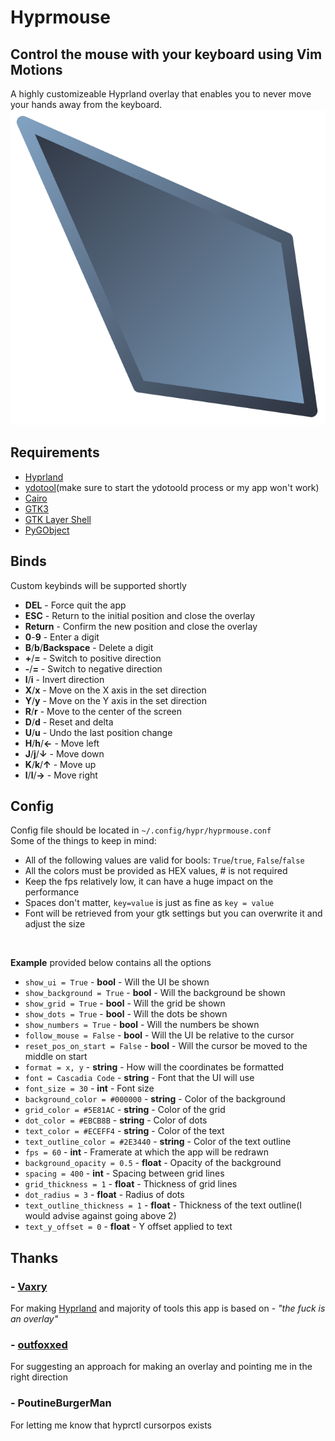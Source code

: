 # Hyprmouse

## Control the mouse with your keyboard using Vim Motions
A highly customizeable Hyprland overlay that enables you to never move your hands away from the keyboard.
![Hyprmouse](Icon.svg "Hyprmouse")

## Requirements
- [Hyprland](https://hyprland.org/)
- [ydotool](https://github.com/ReimuNotMoe/ydotool)(make sure to start the ydotoold process or my app won't work)
- [Cairo](https://pycairo.readthedocs.io/en/latest/)
- [GTK3](https://docs.gtk.org/gtk3/)
- [GTK Layer Shell](https://github.com/wmww/gtk-layer-shell)
- [PyGObject](https://pypi.org/project/PyGObject/)

## Binds
Custom keybinds will be supported shortly
- <b>DEL</b> - Force quit the app
- <b>ESC</b> - Return to the initial position and close the overlay
- <b>Return</b> - Confirm the new position and close the overlay
- <b>0</b>-<b>9</b> - Enter a digit
- <b>B</b>/<b>b</b>/<b>Backspace</b> - Delete a digit
- <b>+</b>/<b>=</b> - Switch to positive direction
- <b>-</b>/<b>=</b> - Switch to negative direction
- <b>I</b>/<b>i</b> - Invert direction
- <b>X</b>/<b>x</b> - Move on the X axis in the set direction
- <b>Y</b>/<b>y</b> - Move on the Y axis in the set direction
- <b>R</b>/<b>r</b> - Move to the center of the screen
- <b>D</b>/<b>d</b> - Reset and delta
- <b>U</b>/<b>u</b> - Undo the last position change
- <b>H</b>/<b>h</b>/<b>←</b> - Move left
- <b>J</b>/<b>j</b>/<b>↓</b> - Move down
- <b>K</b>/<b>k</b>/<b>↑</b> - Move up
- <b>l</b>/<b>l</b>/<b>→</b> - Move right

## Config
Config file should be located in `~/.config/hypr/hyprmouse.conf`  
Some of the things to keep in mind:
- All of the following values are valid for bools: `True`/`true`, `False`/`false`
- All the colors must be provided as HEX values, # is not required
- Keep the fps relatively low, it can have a huge impact on the performance
- Spaces don't matter, `key=value` is just as fine as `key = value`
- Font will be retrieved from your gtk settings but you can overwrite it and adjust the size

<br/>

<b>Example</b> provided below contains all the options
- `show_ui = True` - <b>bool</b> - Will the UI be shown
- `show_background = True` - <b>bool</b> - Will the background be shown
- `show_grid = True` - <b>bool</b> - Will the grid be shown
- `show_dots = True` - <b>bool</b> - Will the dots be shown
- `show_numbers = True` - <b>bool</b> - Will the numbers be shown
- `follow_mouse = False` - <b>bool</b> - Will the UI be relative to the cursor
- `reset_pos_on_start = False` - <b>bool</b> - Will the cursor be moved to the middle on start
- `format = x, y` - <b>string</b> - How will the coordinates be formatted
- `font = Cascadia Code` - <b>string</b> - Font that the UI will use
- `font_size = 30` - <b>int</b> - Font size
- `background_color = #000000` - <b>string</b> - Color of the background
- `grid_color = #5E81AC` - <b>string</b> - Color of the grid
- `dot_color = #EBCB8B` - <b>string</b> - Color of dots
- `text_color = #ECEFF4` - <b>string</b> - Color of the text
- `text_outline_color = #2E3440` - <b>string</b> - Color of the text outline
- `fps = 60` - <b>int</b> - Framerate at which the app will be redrawn
- `background_opacity = 0.5` - <b>float</b> - Opacity of the background
- `spacing = 400` - <b>int</b> - Spacing between grid lines
- `grid_thickness = 1` - <b>float</b> - Thickness of grid lines
- `dot_radius = 3` - <b>float</b> - Radius of dots
- `text_outline_thickness = 1` - <b>float</b> - Thickness of the text outline(I would advise against going above 2)
- `text_y_offset = 0` - <b>float</b> - Y offset applied to text

## Thanks
### - [Vaxry](https://github.com/vaxerski)
For making [Hyprland](https://hyprland.org/) and majority of tools this app is based on - <i>"the fuck is an overlay"</i>
### - [outfoxxed]()
For suggesting an approach for making an overlay and pointing me in the right direction
### - PoutineBurgerMan
For letting me know that hyprctl cursorpos exists
